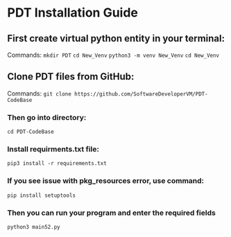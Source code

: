 # PDT Installation Guide
## First create virtual python entity in your terminal:
Commands: ```mkdir PDT``` ```cd New_Venv``` ```python3 -m venv New_Venv``` ```cd New_Venv```

## Clone PDT files from GitHub:
Commands: ```git clone https://github.com/SoftwareDeveloperVM/PDT-CodeBase```

### Then go into directory:
```cd PDT-CodeBase```

### Install requirments.txt file:
```pip3 install -r requirements.txt```

### If you see issue with pkg_resources error, use command:
```pip install setuptools```

### Then you can run your program and enter the required fields
```python3 main52.py```
